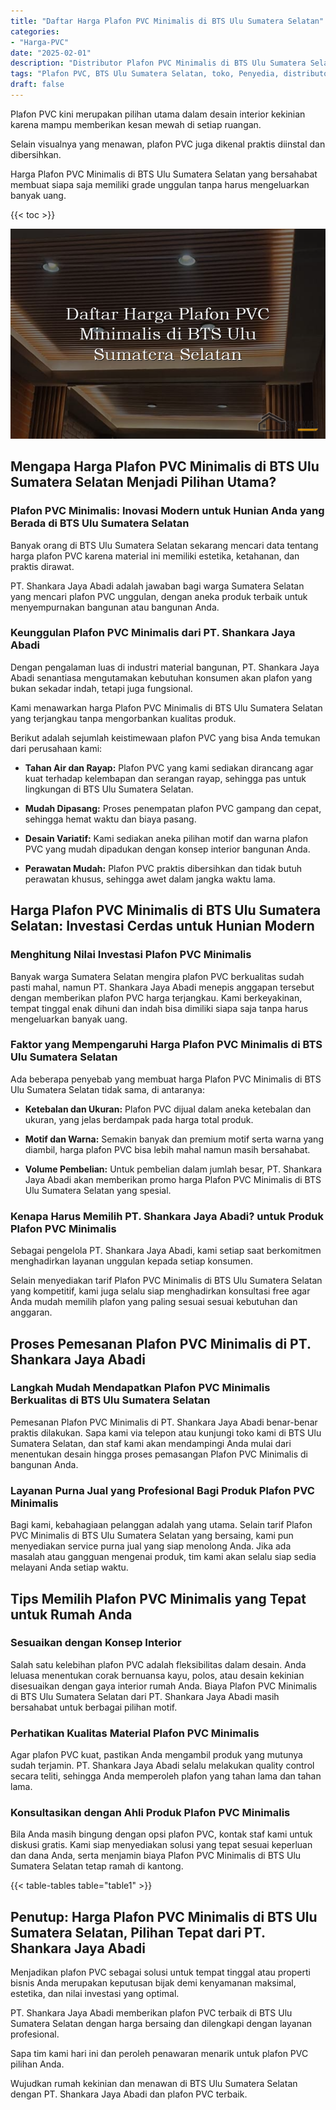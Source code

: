 ```yaml
---
title: "Daftar Harga Plafon PVC Minimalis di BTS Ulu Sumatera Selatan"
categories: 
- "Harga-PVC"
date: "2025-02-01"
description: "Distributor Plafon PVC Minimalis di BTS Ulu Sumatera Selatan bagi hunian, kantor, serta ritel. Material terbaik, beragam motif, variasi warna elegan, dengan layanan penempatan oleh tim berpengalaman serta jaminan resmi!|Jasa penyediaan Plafon PVC Minimalis di BTS Ulu Sumatera Selatan untuk keperluan hunian, office, maupun gerai, dengan produk berkualitas dan instalasi oleh tim berpengalaman dan garansi resmi.|Pilihan Plafon PVC Minimalis di BTS Ulu Sumatera Selatan yang terbukti bagi tempat tinggal, office, dan ritel, bersama material terbaik dan pemasangan dikerjakan oleh tenaga ahli berpengalaman serta kepastian resmi.|Penjualan Plafon PVC Minimalis di BTS Ulu Sumatera Selatan bagi tempat tinggal, kantor, dan toko, dengan material berkualitas dan instalasi oleh tenaga ahli berpengalaman, dilengkapi beserta kepastian resmi.}"
tags: "Plafon PVC, BTS Ulu Sumatera Selatan, toko, Penyedia, distributor"
draft: false
---
```


Plafon PVC kini merupakan pilihan utama dalam desain interior kekinian karena mampu memberikan kesan mewah di setiap ruangan.

Selain visualnya yang menawan, plafon PVC juga dikenal praktis diinstal dan dibersihkan.

Harga Plafon PVC Minimalis di BTS Ulu Sumatera Selatan yang bersahabat membuat siapa saja memiliki grade unggulan tanpa harus mengeluarkan banyak uang.

{{< toc >}}

![Daftar Harga Plafon PVC Minimalis di BTS Ulu Sumatera Selatan](/images/Harga-PVC/Daftar-Harga-Plafon-PVC-Minimalis-di-BTS-Ulu-Sumatera-Selatan.png)


## Mengapa Harga Plafon PVC Minimalis di BTS Ulu Sumatera Selatan Menjadi Pilihan Utama?

### Plafon PVC Minimalis: Inovasi Modern untuk Hunian Anda yang Berada di BTS Ulu Sumatera Selatan

Banyak orang di BTS Ulu Sumatera Selatan sekarang mencari data tentang harga plafon PVC karena material ini memiliki estetika, ketahanan, dan praktis dirawat.

PT. Shankara Jaya Abadi adalah jawaban bagi warga Sumatera Selatan yang mencari plafon PVC unggulan, dengan aneka produk terbaik untuk menyempurnakan bangunan atau bangunan Anda.

### Keunggulan Plafon PVC Minimalis dari PT. Shankara Jaya Abadi

Dengan pengalaman luas di industri material bangunan, PT. Shankara Jaya Abadi senantiasa mengutamakan kebutuhan konsumen akan plafon yang bukan sekadar indah, tetapi juga fungsional.

Kami menawarkan harga Plafon PVC Minimalis di BTS Ulu Sumatera Selatan yang terjangkau tanpa mengorbankan kualitas produk.

Berikut adalah sejumlah keistimewaan plafon PVC yang bisa Anda temukan dari perusahaan kami:

- **Tahan Air dan Rayap:** Plafon PVC yang kami sediakan dirancang agar kuat terhadap kelembapan dan serangan rayap, sehingga pas untuk lingkungan di BTS Ulu Sumatera Selatan.

- **Mudah Dipasang:** Proses penempatan plafon PVC gampang dan cepat, sehingga hemat waktu dan biaya pasang.

- **Desain Variatif:** Kami sediakan aneka pilihan motif dan warna plafon PVC yang mudah dipadukan dengan konsep interior bangunan Anda.

- **Perawatan Mudah:** Plafon PVC praktis dibersihkan dan tidak butuh perawatan khusus, sehingga awet dalam jangka waktu lama.

## Harga Plafon PVC Minimalis di BTS Ulu Sumatera Selatan: Investasi Cerdas untuk Hunian Modern

### Menghitung Nilai Investasi Plafon PVC Minimalis

Banyak warga Sumatera Selatan mengira plafon PVC berkualitas sudah pasti mahal, namun PT. Shankara Jaya Abadi menepis anggapan tersebut dengan memberikan plafon PVC harga terjangkau. Kami berkeyakinan, tempat tinggal enak dihuni dan indah bisa dimiliki siapa saja tanpa harus mengeluarkan banyak uang.

### Faktor yang Mempengaruhi Harga Plafon PVC Minimalis di BTS Ulu Sumatera Selatan

Ada beberapa penyebab yang membuat harga Plafon PVC Minimalis di BTS Ulu Sumatera Selatan tidak sama, di antaranya:

- **Ketebalan dan Ukuran:** Plafon PVC dijual dalam aneka ketebalan dan ukuran, yang jelas berdampak pada harga total produk.

- **Motif dan Warna:** Semakin banyak dan premium motif serta warna yang diambil, harga plafon PVC bisa lebih mahal namun masih bersahabat.

- **Volume Pembelian:** Untuk pembelian dalam jumlah besar, PT. Shankara Jaya Abadi akan memberikan promo harga Plafon PVC Minimalis di BTS Ulu Sumatera Selatan yang spesial.

### Kenapa Harus Memilih PT. Shankara Jaya Abadi? untuk Produk Plafon PVC Minimalis

Sebagai pengelola PT. Shankara Jaya Abadi, kami setiap saat berkomitmen menghadirkan layanan unggulan kepada setiap konsumen.

Selain menyediakan tarif Plafon PVC Minimalis di BTS Ulu Sumatera Selatan yang kompetitif, kami juga selalu siap menghadirkan konsultasi free agar Anda mudah memilih plafon yang paling sesuai sesuai kebutuhan dan anggaran.

## Proses Pemesanan Plafon PVC Minimalis di PT. Shankara Jaya Abadi

### Langkah Mudah Mendapatkan Plafon PVC Minimalis Berkualitas di BTS Ulu Sumatera Selatan

Pemesanan Plafon PVC Minimalis di PT. Shankara Jaya Abadi benar-benar praktis dilakukan. Sapa kami via telepon atau kunjungi toko kami di BTS Ulu Sumatera Selatan, dan staf kami akan mendampingi Anda mulai dari menentukan desain hingga proses pemasangan Plafon PVC Minimalis di bangunan Anda.

### Layanan Purna Jual yang Profesional Bagi Produk Plafon PVC Minimalis

Bagi kami, kebahagiaan pelanggan adalah yang utama. Selain tarif Plafon PVC Minimalis di BTS Ulu Sumatera Selatan yang bersaing, kami pun menyediakan service purna jual yang siap menolong Anda. Jika ada masalah atau gangguan mengenai produk, tim kami akan selalu siap sedia melayani Anda setiap waktu.

## Tips Memilih Plafon PVC Minimalis yang Tepat untuk Rumah Anda

### Sesuaikan dengan Konsep Interior

Salah satu kelebihan plafon PVC adalah fleksibilitas dalam desain. Anda leluasa menentukan corak bernuansa kayu, polos, atau desain kekinian disesuaikan dengan gaya interior rumah Anda. Biaya Plafon PVC Minimalis di BTS Ulu Sumatera Selatan dari PT. Shankara Jaya Abadi masih bersahabat untuk berbagai pilihan motif.

### Perhatikan Kualitas Material Plafon PVC Minimalis

Agar plafon PVC kuat, pastikan Anda mengambil produk yang mutunya sudah terjamin. PT. Shankara Jaya Abadi selalu melakukan quality control secara teliti, sehingga Anda memperoleh plafon yang tahan lama dan tahan lama.

### Konsultasikan dengan Ahli Produk Plafon PVC Minimalis

Bila Anda masih bingung dengan opsi plafon PVC, kontak staf kami untuk diskusi gratis. Kami siap menyediakan solusi yang tepat sesuai keperluan dan dana Anda, serta menjamin biaya Plafon PVC Minimalis di BTS Ulu Sumatera Selatan tetap ramah di kantong.

{{< table-tables table="table1" >}}

## Penutup: Harga Plafon PVC Minimalis di BTS Ulu Sumatera Selatan, Pilihan Tepat dari PT. Shankara Jaya Abadi

Menjadikan plafon PVC sebagai solusi untuk tempat tinggal atau properti bisnis Anda merupakan keputusan bijak demi kenyamanan maksimal, estetika, dan nilai investasi yang optimal.

PT. Shankara Jaya Abadi memberikan plafon PVC terbaik di BTS Ulu Sumatera Selatan dengan harga bersaing dan dilengkapi dengan layanan profesional.

Sapa tim kami hari ini dan peroleh penawaran menarik untuk plafon PVC pilihan Anda.

Wujudkan rumah kekinian dan menawan di BTS Ulu Sumatera Selatan dengan PT. Shankara Jaya Abadi dan plafon PVC terbaik.